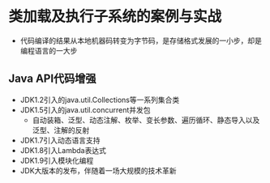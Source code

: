 # 类加载及执行子系统的案例与实战
* 代码编译的结果从本地机器码转变为字节码，是存储格式发展的一小步，却是编程语言的一大步

## Java API代码增强
* JDK1.2引入的java.util.Collections等一系列集合类
* JDK1.5引入的java.util.concurrent并发包
	* 自动装箱、泛型、动态注解、枚举、变长参数、遍历循环、静态导入以及泛型、注解的反射
* JDK1.7引入动态语言支持
* JDK1.8引入Lambda表达式
* JDK1.9引入模块化编程
* JDK大版本的发布，伴随着一场大规模的技术革新
































